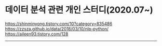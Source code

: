 # 데이터 분석 관련 개인 스터디(2020.07~)

https://shinminyong.tistory.com/10?category=835486<br>
https://zzsza.github.io/data/2018/03/10/nlp-python/<br>
https://aileen93.tistory.com/128

--------------------
